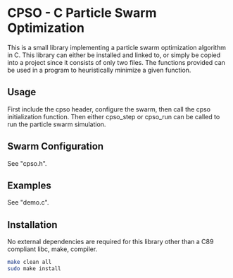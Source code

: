 # CPSO - C Particle Swarm Optimization
This is a small library implementing a particle swarm optimization algorithm
in C. This library can either be installed and linked to, or simply be copied
into a project since it consists of only two files. The functions provided
can be used in a program to heuristically minimize a given function.

## Usage
First include the cpso header, configure the swarm, then call the cpso
initialization function. Then either cpso_step or cpso_run can be called
to run the particle swarm simulation.

## Swarm Configuration
See "cpso.h".

## Examples
See "demo.c".

## Installation
No external dependencies are required for this library other than a C89 compliant libc, make, compiler.
``` bash
make clean all
sudo make install
```
